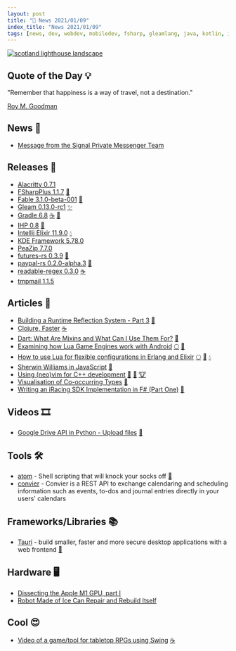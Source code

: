 ```yaml
---
layout: post
title: "📜 News 2021/01/09"
index_title: "News 2021/01/09"
tags: [news, dev, webdev, mobiledev, fsharp, gleamlang, java, kotlin, intellij, elixir, erlang, kde, rustlang, dartlang, javascript, python, googledrive, shell, swing, robot, restapi, cpp, vim, neovim, lualang ihp, haskell]
---
```


<a href="https://daily-tech-news.github.io/2021/01/09/news.html">
  <img src="https://user-images.githubusercontent.com/430272/104109208-6659a100-52aa-11eb-9d83-7376e38ef3ee.jpg"
     alt="scotland lighthouse landscape"
     class="image">
</a>

## Quote of the Day 💡

"Remember that happiness is a way of travel, not a destination."

[Roy M. Goodman](https://en.wikipedia.org/wiki/Roy_M._Goodman)

## News 📰

- [Message from the Signal Private Messenger Team](https://www.reddit.com/r/technology/comments/kt91qk/signal_private_messenger_team_here_we_support_an/)

## Releases 🥳

- [Alacritty 0.7.1](https://github.com/alacritty/alacritty/releases/tag/v0.7.1)
- [FSharpPlus 1.1.7](https://github.com/fsprojects/FSharpPlus/releases/tag/v1.1.7) [🔷](https://fsharp.org "#fsharp #dotnet")
- [Fable 3.1.0-beta-001](https://www.nuget.org/packages/Fable/3.1.0-beta-001) [🔷](https://fsharp.org "#fsharp #dotnet")
- [Gleam 0.13.0-rc1](https://github.com/gleam-lang/gleam/releases/tag/v0.13.0-rc1) [✨](https://gleam.run "#gleamlang")
- [Gradle 6.8](https://docs.gradle.org/6.8/release-notes.html) [☕️](https://www.java.com "#java") [🗼](https://kotlinlang.org "#kotlin")
- [IHP 0.8](https://twitter.com/digitallyinduce/status/1347904702281875464) [🎩](https://www.haskell.org "#haskell")
- [Intellij Elixir 11.9.0](https://elixirstatus.com/p/y1e44-intellij-elixir-v1190) [💧](https://elixir-lang.org "#elixirlang")
- [KDE Framework 5.78.0](https://kde.org/announcements/kde-frameworks-5.78.0/)
- [PeaZip 7.7.0](https://peazip.github.io/changelog.html)
- [futures-rs 0.3.9](https://github.com/rust-lang/futures-rs/releases/tag/0.3.9) [🦀](https://www.rust-lang.org "#rust")
- [paypal-rs 0.2.0-alpha.3](https://crates.io/crates/paypal-rs/0.2.0-alpha.3) [🦀](https://www.rust-lang.org "#rust")
- [readable-regex 0.3.0](https://github.com/ricoapon/readable-regex/releases/tag/v0.3.0) [☕️](https://www.java.com "#java")
- [tmpmail 1.1.5](https://www.reddit.com/r/linux/comments/ktbpg2/tmpmail_v115_now_supports_receiving_attachments/)

## Articles 📜

- [Building a Runtime Reflection System - Part 3](https://www.osohq.com/post/runtime-reflection-pt-3) [🦀](https://www.rust-lang.org "#rust")
- [Clojure, Faster](https://tech.redplanetlabs.com/2020/09/02/clojure-faster/) [☕️](https://www.java.com "#java")
- [Dart: What Are Mixins and What Can I Use Them For?](https://hackernoon.com/dart-what-are-mixins-and-what-can-i-use-them-for-ujal31is) [🎯](https://dart.dev "#dartlang")
- [Examining how Lua Game Engines work with Android](https://opensourcegamedeveloper.com/2021/01/06/examining-how-lua-game-engines-work-with-android/) [🌕](https://www.lua.org "#lua") [🤖](https://www.android.com "#android")
- [How to use Lua for flexible configurations in Erlang and Elixir](https://www.erlang-solutions.com/blog/how-to-use-lua-for-flexible-configurations-in-erlang-and-elixir.html) [🌕](https://www.lua.org "#lua") [📡](https://www.erlang.org "#erlang") [💧](https://elixir-lang.org "#elixirlang")
- [Sherwin Williams in JavaScript](https://www.userbugreport.com/blog/sherwin-williams-js/) [🔶](https://www.ecma-international.org "#javascript")
- [Using (neo)vim for C++ development](https://idie.ru/posts/vim-modern-cpp) [🍃](https://www.vim.org "#vim") [🍃](https://neovim.io "#neovim") [🐮](https://isocpp.org "#cpp")
- [Visualisation of Co-occurring Types](https://datacrayon.com/posts/programming/rust-notebooks/visualisation-of-co-occurring-types/) [🦀](https://www.rust-lang.org "#rust")
- [Writing an iRacing SDK Implementation in F# (Part One)](https://markjames.dev/2021-01-08-writing-an-iracing-sdk-implementation-fsharp/) [🔷](https://fsharp.org "#fsharp #dotnet")

## Videos 🎞

- [Google Drive API in Python - Upload files](https://www.youtube.com/watch?v=cCKPjW5JwKo) [🐍](https://www.python.org "#python")

## Tools 🛠

- [atom](https://github.com/adam-mcdaniel/atom) - Shell scripting that will knock your socks off [🐚](https://www.gnu.org/software/bash "#bash #shell")
- [convier](https://convier.me/) - Convier is a REST API to exchange calendaring and scheduling information such as events, to-dos and journal entries directly in your users' calendars

## Frameworks/Libraries 📚

- [Tauri](https://tauri.studio/en/) - build smaller, faster and more secure desktop applications with a web frontend [🦀](https://www.rust-lang.org "#rust")

## Hardware 🖥

- [Dissecting the Apple M1 GPU, part I](https://rosenzweig.io/blog/asahi-gpu-part-1.html)
- [Robot Made of Ice Can Repair and Rebuild Itself](https://www.freethink.com/articles/robot-made-of-ice)

## Cool 😍

- [Video of a game/tool for tabletop RPGs using Swing](https://www.reddit.com/r/java/comments/ktr7u9/i_have_seen_a_lot_of_posts_asking_about_java_and/) [☕️](https://www.java.com "#java")


